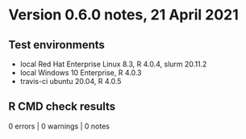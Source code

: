 # Version 0.6.0 notes, 21 April 2021

## Test environments

* local Red Hat Enterprise Linux 8.3, R 4.0.4, slurm 20.11.2
* local Windows 10 Enterprise, R 4.0.3
* travis-ci ubuntu 20.04, R 4.0.5

## R CMD check results

0 errors | 0 warnings | 0 notes
